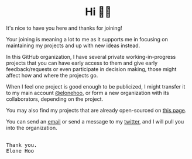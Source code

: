 <h1 align='center'>Hi 👋🏼</h1>

It's nice to have you here and thanks for joining!

Your joining is meaning a lot to me as it supports me in focusing on maintaining my projects and up with new ideas instead.

In this GitHub organization, I have several private working-in-progress projects that you can have early access to them and give early feedback/requests or even participate in decision making, those might affect how and where the projects go.

When I feel one project is good enough to be publicized, I might transfer it to my main account [@elonehoo](https://github.com/elonehoo), or form a new organization with its collaborators, depending on the project.

You may also find my projects that are already open-sourced on [this page](https://elonehoo.me/projects.html).

You can send an [email](mailto:hi@elonehoo.me) or send a message to my [twitter](https://twitter.com/elonehoo), and I will pull you into the organization.

<br>
<samp>Thank you.</samp><br>
<samp>Elone Hoo</samp>
